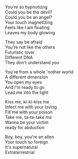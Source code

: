 You're so hypnotizng<br/>Could you be the devil?<br/>Could you be an angel?<br/>Your touch magnetizing<br/>Feels like I am floating<br/>Leaves my body glowing

They say be afraid<br/>You're not like the others<br/>Futuristic lover<br/>Different DNA<br/>They don't understand you

You're from a whole 'nother world<br/>A different dimension<br/>You open my eyes<br/>And I'm ready to go<br/>Lead me into the light

Kiss me, ki-ki-kiss me<br/>Infect me with your loving<br/>Fill me with your poison<br/>Take me, ta-ta-take me<br/>Wanna be your victim<br/>ready for abduction

Boy, boy, you're an alien<br/>Your touch so foreign<br/>It's supernatural<br/>Extraterrestrial
